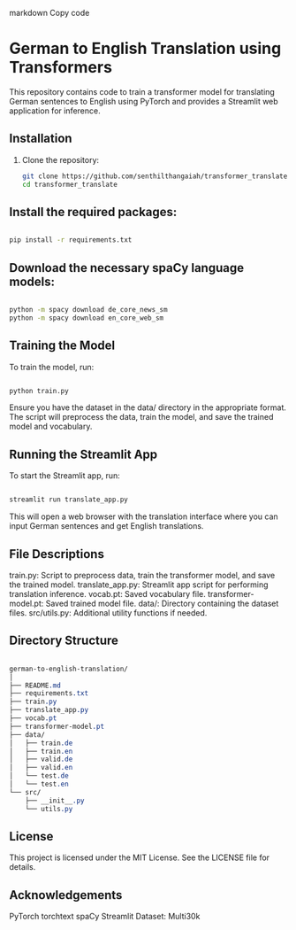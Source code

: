markdown
Copy code
# German to English Translation using Transformers

This repository contains code to train a transformer model for translating German sentences to English using PyTorch and provides a Streamlit web application for inference.

## Installation

1. Clone the repository:
   ```bash
   git clone https://github.com/senthilthangaiah/transformer_translate.git
   cd transformer_translate

## Install the required packages:
   ```bash
   
   pip install -r requirements.txt
   ```
## Download the necessary spaCy language models:

   ```bash
   
   python -m spacy download de_core_news_sm
   python -m spacy download en_core_web_sm
   ```
## Training the Model
To train the model, run:

   ```bash
   
   python train.py
   ```

Ensure you have the dataset in the data/ directory in the appropriate format. The script will preprocess the data, train the model, and save the trained model and vocabulary.

## Running the Streamlit App
To start the Streamlit app, run:

   ```bash
   
   streamlit run translate_app.py
   ```
This will open a web browser with the translation interface where you can input German sentences and get English translations.

## File Descriptions
   train.py: Script to preprocess data, train the transformer model, and save the trained model.
   translate_app.py: Streamlit app script for performing translation inference.
   vocab.pt: Saved vocabulary file.
   transformer-model.pt: Saved trained model file.
   data/: Directory containing the dataset files.
   src/utils.py: Additional utility functions if needed.


## Directory Structure

   ```css
   
   german-to-english-translation/
   │
   ├── README.md
   ├── requirements.txt
   ├── train.py
   ├── translate_app.py
   ├── vocab.pt
   ├── transformer-model.pt
   ├── data/
   │   ├── train.de
   │   ├── train.en
   │   ├── valid.de
   │   ├── valid.en
   │   └── test.de
   │   └── test.en
   └── src/
       ├── __init__.py
       └── utils.py
   ```
##  License
   This project is licensed under the MIT License. See the LICENSE file for details.

##  Acknowledgements
   PyTorch
   torchtext
   spaCy
   Streamlit
   Dataset: Multi30k
   
